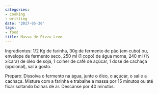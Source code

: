 ```yaml
---
categories:
- cooking
- writting
date: '2017-05-30'
tags:
- food
title: Massa de Pizza Leve
---
```


Ingredientes: 1/2 Kg de farinha, 30g de fermento de pão (em cubo) ou, envelope de fermento seco, 250 ml (1 copo) de água morna, 240 ml (½ xícara) de óleo de soja, 1 colher de café de açúcar, 1 dose de cachaça (opcional), sal a gosto.

Preparo: Dissolva o fermento na água, junte o óleo, o açúcar, o sal e a cachaça. Misture com a farinha e trabalhe a massa por 15 minutos ou até ficar soltando bolhas de ar. Descanse por 40 minutos.

